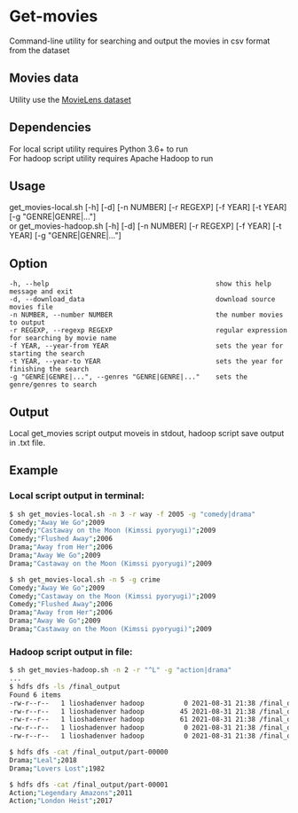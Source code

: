 # Get-movies

Command-line utility for searching and output the movies in csv format from the dataset

## Movies data

Utility use the [MovieLens dataset](https://grouplens.org/datasets/movielens/)

## Dependencies

For local script utility requires Python 3.6+ to run  
For hadoop script utility requires Apache Hadoop to run

## Usage

get_movies-local.sh [-h] [-d] [-n NUMBER] [-r REGEXP] [-f YEAR] [-t YEAR] [-g "GENRE|GENRE|..."]  
or
get_movies-hadoop.sh [-h] [-d] [-n NUMBER] [-r REGEXP] [-f YEAR] [-t YEAR] [-g "GENRE|GENRE|..."]

## Option
```
-h, --help                                          show this help message and exit  
-d, --download_data                                 download source movies file  
-n NUMBER, --number NUMBER                          the number movies to output  
-r REGEXP, --regexp REGEXP                          regular expression for searching by movie name  
-f YEAR, --year-from YEAR                           sets the year for starting the search  
-t YEAR, --year-to YEAR                             sets the year for finishing the search  
-g "GENRE|GENRE|...", --genres "GENRE|GENRE|..."    sets the genre/genres to search  
```

## Output

Local get_movies script output moveis in stdout, hadoop script save output in .txt file.

## Example

### Local script output in terminal:

```bash
$ sh get_movies-local.sh -n 3 -r way -f 2005 -g "comedy|drama"
Comedy;"Away We Go";2009
Comedy;"Castaway on the Moon (Kimssi pyoryugi)";2009
Comedy;"Flushed Away";2006
Drama;"Away from Her";2006
Drama;"Away We Go";2009
Drama;"Castaway on the Moon (Kimssi pyoryugi)";2009

$ sh get_movies-local.sh -n 5 -g crime
Comedy;"Away We Go";2009
Comedy;"Castaway on the Moon (Kimssi pyoryugi)";2009
Comedy;"Flushed Away";2006
Drama;"Away from Her";2006
Drama;"Away We Go";2009
Drama;"Castaway on the Moon (Kimssi pyoryugi)";2009
```

### Hadoop script output in file:
```bash
$ sh get_movies-hadoop.sh -n 2 -r "^L" -g "action|drama"
...
$ hdfs dfs -ls /final_output
Found 6 items
-rw-r--r--   1 lioshadenver hadoop          0 2021-08-31 21:38 /final_output/_SUCCESS
-rw-r--r--   1 lioshadenver hadoop         45 2021-08-31 21:38 /final_output/part-00000
-rw-r--r--   1 lioshadenver hadoop         61 2021-08-31 21:38 /final_output/part-00001
-rw-r--r--   1 lioshadenver hadoop          0 2021-08-31 21:38 /final_output/part-00002
-rw-r--r--   1 lioshadenver hadoop          0 2021-08-31 21:38 /final_output/part-00003

$ hdfs dfs -cat /final_output/part-00000
Drama;"Leal";2018
Drama;"Lovers Lost";1982

$ hdfs dfs -cat /final_output/part-00001
Action;"Legendary Amazons";2011
Action;"London Heist";2017
```